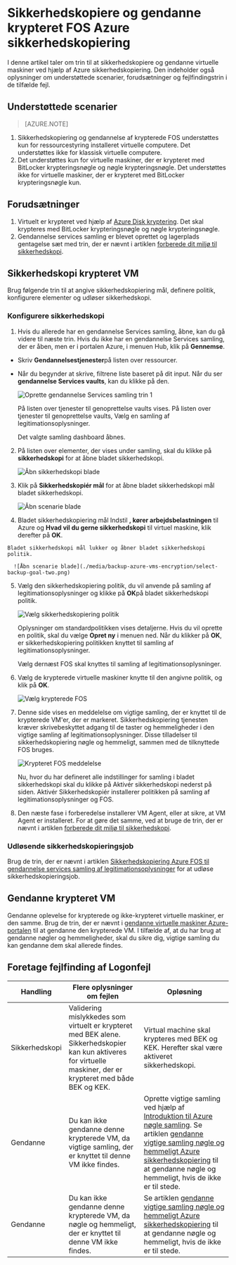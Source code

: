 <properties
   pageTitle="Sikkerhedskopiere og gendanne krypteret FOS Azure sikkerhedskopiering"
   description="I denne artikel omhandler sikkerhedskopien, og Gendan oplevelse for FOS krypteret med Azure Disk kryptering."
   services="backup"
   documentationCenter=""
   authors="JPallavi"
   manager="vijayts"
   editor=""/>
<tags
   ms.service="backup"
   ms.devlang="na"
   ms.topic="article"
   ms.tgt_pltfrm="na"
   ms.workload="storage-backup-recovery"
   ms.date="10/25/2016"
   ms.author="markgal; jimpark; trinadhk"/>

# <a name="backup-and-restore-encrypted-vms-using-azure-backup"></a>Sikkerhedskopiere og gendanne krypteret FOS Azure sikkerhedskopiering

I denne artikel taler om trin til at sikkerhedskopiere og gendanne virtuelle maskiner ved hjælp af Azure sikkerhedskopiering. Den indeholder også oplysninger om understøttede scenarier, forudsætninger og fejlfindingstrin i de tilfælde fejl.

## <a name="supported-scenarios"></a>Understøttede scenarier

> [AZURE.NOTE]
1.  Sikkerhedskopiering og gendannelse af krypterede FOS understøttes kun for ressourcestyring installeret virtuelle computere. Det understøttes ikke for klassisk virtuelle computere. <br>
2.  Det understøttes kun for virtuelle maskiner, der er krypteret med BitLocker krypteringsnøgle og nøgle krypteringsnøgle. Det understøttes ikke for virtuelle maskiner, der er krypteret med BitLocker krypteringsnøgle kun. <br>

## <a name="pre-requisites"></a>Forudsætninger

1.  Virtuelt er krypteret ved hjælp af [Azure Disk kryptering](../security/azure-security-disk-encryption.md). Det skal krypteres med BitLocker krypteringsnøgle og nøgle krypteringsnøgle.
2.  Gendannelse services samling er blevet oprettet og lagerplads gentagelse sæt med trin, der er nævnt i artiklen [forberede dit miljø til sikkerhedskopi](backup-azure-arm-vms-prepare.md).

## <a name="backup-encrypted-vm"></a>Sikkerhedskopi krypteret VM
Brug følgende trin til at angive sikkerhedskopiering mål, definere politik, konfigurere elementer og udløser sikkerhedskopi.

### <a name="configure-backup"></a>Konfigurere sikkerhedskopi

1. Hvis du allerede har en gendannelse Services samling, åbne, kan du gå videre til næste trin. Hvis du ikke har en gendannelse Services samling, der er åben, men er i portalen Azure, i menuen Hub, klik på **Gennemse**.

  - Skriv **Gendannelsestjenester**på listen over ressourcer.
  - Når du begynder at skrive, filtrene liste baseret på dit input. Når du ser **gendannelse Services vaults**, kan du klikke på den.
  
      ![Oprette gendannelse Services samling trin 1](./media/backup-azure-vms-encryption/browse-to-rs-vaults.png) <br/>

    På listen over tjenester til genoprettelse vaults vises. På listen over tjenester til genoprettelse vaults, Vælg en samling af legitimationsoplysninger.

    Det valgte samling dashboard åbnes.

2. På listen over elementer, der vises under samling, skal du klikke på **sikkerhedskopi** for at åbne bladet sikkerhedskopi.

      ![Åbn sikkerhedskopi blade](./media/backup-azure-vms-encryption/select-backup.png) 
    
3. Klik på **Sikkerhedskopiér mål** for at åbne bladet sikkerhedskopi mål bladet sikkerhedskopi.

      ![Åbn scenarie blade](./media/backup-azure-vms-encryption/select-backup-goal-one.png) 
    
4.   Bladet sikkerhedskopiering mål Indstil **, kører arbejdsbelastningen** til Azure og **Hvad vil du gerne sikkerhedskopi** til virtuel maskine, klik derefter på **OK**.

    Bladet sikkerhedskopi mål lukker og åbner bladet sikkerhedskopi politik.

      ![Åbn scenarie blade](./media/backup-azure-vms-encryption/select-backup-goal-two.png) 

5. Vælg den sikkerhedskopiering politik, du vil anvende på samling af legitimationsoplysninger og klikke på **OK**på bladet sikkerhedskopi politik.

      ![Vælg sikkerhedskopiering politik](./media/backup-azure-vms-encryption/setting-rs-backup-policy-new.png) 

    Oplysninger om standardpolitikken vises detaljerne. Hvis du vil oprette en politik, skal du vælge **Opret ny** i menuen ned. Når du klikker på **OK**, er sikkerhedskopiering politikken knyttet til samling af legitimationsoplysninger.

    Vælg dernæst FOS skal knyttes til samling af legitimationsoplysninger.
    
6. Vælg de krypterede virtuelle maskiner knytte til den angivne politik, og klik på **OK**.

      ![Vælg krypterede FOS](./media/backup-azure-vms-encryption/selected-encrypted-vms.png)
   
7. Denne side vises en meddelelse om vigtige samling, der er knyttet til de krypterede VM'er, der er markeret. Sikkerhedskopiering tjenesten kræver skrivebeskyttet adgang til de taster og hemmeligheder i den vigtige samling af legitimationsoplysninger. Disse tilladelser til sikkerhedskopiering nøgle og hemmeligt, sammen med de tilknyttede FOS bruges. 

      ![Krypteret FOS meddelelse](./media/backup-azure-vms-encryption/encrypted-vm-message.png)

      Nu, hvor du har defineret alle indstillinger for samling i bladet sikkerhedskopi skal du klikke på Aktivér sikkerhedskopi nederst på siden. Aktivér Sikkerhedskopiér installerer politikken på samling af legitimationsoplysninger og FOS.

8. Den næste fase i forberedelse installerer VM Agent, eller at sikre, at VM Agent er installeret. For at gøre det samme, ved at bruge de trin, der er nævnt i artiklen [forberede dit miljø til sikkerhedskopi](backup-azure-arm-vms-prepare.md). 

### <a name="triggering-backup-job"></a>Udløsende sikkerhedskopieringsjob
Brug de trin, der er nævnt i artiklen [Sikkerhedskopiering Azure FOS til gendannelse services samling af legitimationsoplysninger](backup-azure-arm-vms.md) for at udløse sikkerhedskopieringsjob.

## <a name="restore-encrypted-vm"></a>Gendanne krypteret VM
Gendanne oplevelse for krypterede og ikke-krypteret virtuelle maskiner, er den samme. Brug de trin, der er nævnt i [gendanne virtuelle maskiner Azure-portalen](backup-azure-arm-restore-vms.md) til at gendanne den krypterede VM. I tilfælde af, at du har brug at gendanne nøgler og hemmeligheder, skal du sikre dig, vigtige samling du kan gendanne dem skal allerede findes.

## <a name="troubleshooting-errors"></a>Foretage fejlfinding af Logonfejl

| Handling | Flere oplysninger om fejlen | Opløsning |
| -------- | -------- | -------|
| Sikkerhedskopi | Validering mislykkedes som virtuelt er krypteret med BEK alene. Sikkerhedskopier kan kun aktiveres for virtuelle maskiner, der er krypteret med både BEK og KEK. | Virtual machine skal krypteres med BEK og KEK. Herefter skal være aktiveret sikkerhedskopi. |
| Gendanne | Du kan ikke gendanne denne krypterede VM, da vigtige samling, der er knyttet til denne VM ikke findes. | Oprette vigtige samling ved hjælp af [Introduktion til Azure nøgle samling](../key-vault/key-vault-get-started.md). Se artiklen [gendanne vigtige samling nøgle og hemmeligt Azure sikkerhedskopiering](backup-azure-restore-key-secret.md) til at gendanne nøgle og hemmeligt, hvis de ikke er til stede. |
| Gendanne | Du kan ikke gendanne denne krypterede VM, da nøgle og hemmeligt, der er knyttet til denne VM ikke findes. | Se artiklen [gendanne vigtige samling nøgle og hemmeligt Azure sikkerhedskopiering](backup-azure-restore-key-secret.md) til at gendanne nøgle og hemmeligt, hvis de ikke er til stede. |
